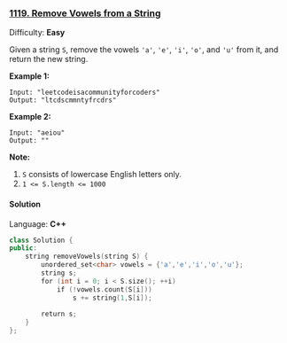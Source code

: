 ### [1119\. Remove Vowels from a String](https://leetcode.com/problems/remove-vowels-from-a-string/)

Difficulty: **Easy**


Given a string `S`, remove the vowels `'a'`, `'e'`, `'i'`, `'o'`, and `'u'` from it, and return the new string.

**Example 1:**

```
Input: "leetcodeisacommunityforcoders"
Output: "ltcdscmmntyfrcdrs"
```

**Example 2:**

```
Input: "aeiou"
Output: ""
```

**Note:**

1.  `S` consists of lowercase English letters only.
2.  `1 <= S.length <= 1000`


#### Solution

Language: **C++**

```c++
class Solution {
public:
    string removeVowels(string S) {
        unordered_set<char> vowels = {'a','e','i','o','u'};
        string s;
        for (int i = 0; i < S.size(); ++i)
            if (!vowels.count(S[i]))
                s += string(1,S[i]);
        
        return s;
    }
};
```
